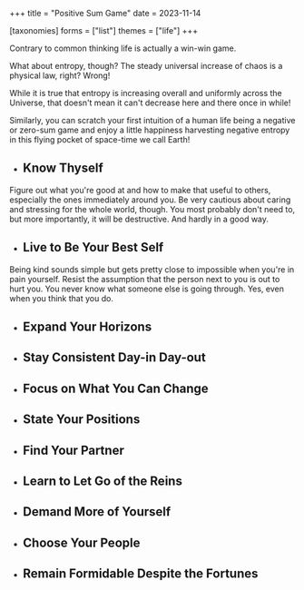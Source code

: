 +++
title = "Positive Sum Game"
date = 2023-11-14

[taxonomies]
forms = ["list"]
themes = ["life"]
+++

Contrary to common thinking life is actually a win-win game.

<!-- more -->

What about entropy, though? The steady universal increase of chaos is a physical law, right? Wrong!

While it is true that entropy is increasing overall and uniformly across the Universe, that doesn't mean it can't decrease here and there once in while!

Similarly, you can scratch your first intuition of a human life being a negative or zero-sum game and enjoy a little happiness harvesting negative entropy in this flying pocket of space-time we call Earth!

<!-- The Fool vs The World -->

- ## Know Thyself

Figure out what you're good at and how to make that useful to others, especially the ones immediately around you. Be very cautious about caring and stressing for the whole world, though. You most probably don't need to, but more importantly, it will be destructive. And hardly in a good way.

<!-- The Magician vs Judgement -->

- ## Live to Be Your Best Self

Being kind sounds simple but gets pretty close to impossible when you're in pain yourself. Resist the assumption that the person next to you is out to hurt you. You never know what someone else is going through. Yes, even when you think that you do.

<!-- The Priestess vs The Sun -->

- ## Expand Your Horizons

<!-- The Queen vs The Moon -->

- ## Stay Consistent Day-in Day-out

<!-- The King vs The Star -->

- ## Focus on What You Can Change

<!-- The Priest vs The Tower -->

- ## State Your Positions

<!-- The Lovers vs The Devil -->

- ## Find Your Partner

<!-- The Chariot vs Temperance -->

- ## Learn to Let Go of the Reins

<!-- Justice vs Death -->

- ## Demand More of Yourself

<!-- The Hermit vs The Sacrifice -->

- ## Choose Your People

<!-- Fortune vs Fortitude -->

- ## Remain Formidable Despite the Fortunes
